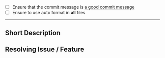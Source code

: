 
<!--
  For work in progress add the prefix [WIP] to the PR name
  After finishing the work remove the prefix and ensure that the following sections are filled correctly
-->

<!-- Before writing the PR please check the following --->

- [ ] Ensure that the commit message is [a good commit message](https://github.com/joelparkerhenderson/git_commit_message)
- [ ] Ensure to use auto format in **all** files

---

## Short Description

<!-- Summarize the new functionalities/fixes -->

## Resolving Issue / Feature

<!-- Reference to the respective issue -->
